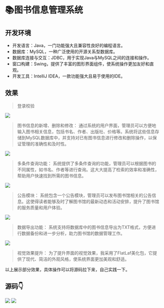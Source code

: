 # 📚图书信息管理系统


## 开发环境

- 开发语言：Java，一门功能强大且兼容性良好的编程语言。
- 数据库：MySQL，一种广泛使用的开源关系型数据库。
- 数据库连接与交互：JDBC，用于实现Java与MySQL之间的连接和操作。
- 窗口构建：Swing，提供了丰富的图形界面组件，使系统操作更加友好和直观。
- 开发工具：IntelliJ IDEA，一款功能强大且易于使用的IDE。

## 效果
> 登录校验

![](http://cdn.qiniu.liyansheng.top/img/1275d35c0bd24febaae6eb4c3e1f0f08.png)
> 图书信息的新增、删除和修改： 通过系统的用户界面，管理员可以方便地输入图书相关信息，包括书名、作者、出版社、价格等。系统将这些信息存储到MySQL数据库中，并支持对已有图书信息进行修改和删除操作，以保证管理的准确性和及时性。

![](http://cdn.qiniu.liyansheng.top/img/6df2a9a18a9842d58fb1ea9a9725a1b5.png)

> 多条件查询功能： 系统提供了多条件查询的功能，管理员可以根据图书的不同属性，如书名、作者等进行查询。这大大提高了检索的效率和准确性，帮助用户快速找到所需的图书信息。

![](http://cdn.qiniu.liyansheng.top/img/2aa4261d5cbc4dd9adf3cb884ffe7468.png)

> 公告模块： 系统包含一个公告模块，管理员可以发布图书馆相关的公告信息。这使得读者能够及时了解图书馆的最新动态和活动安排，提升了图书馆的服务质量和用户体验。

![](http://cdn.qiniu.liyansheng.top/img/871e66d1a0cf47498061ff8b11aa7d8a.png)

> 数据导出功能： 系统支持将数据库中的图书信息导出为TXT格式，方便进行数据备份和进一步分析，助力图书馆的数据管理工作。

![](http://cdn.qiniu.liyansheng.top/img/70fe5f5bf24a469aba8777e784d80e20.png)

> 视觉效果提升： 为了提升界面的视觉效果，我采用了FlatLaf美化包，它提供了现代、简洁的外观风格，使系统界面更加美观和舒适。

以上展示部分效果，具体操作可以将源码拉下来，自己实践一下。

## 源码👇
![](http://cdn.qiniu.liyansheng.top/img/2993badf87150e4734bcdff74fe29588.png)
![](http://cdn.qiniu.liyansheng.top/img/20240526171517.png)
